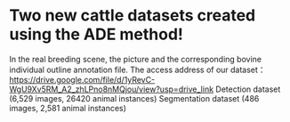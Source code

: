# Two new cattle datasets created using the ADE method!
In the real breeding scene, the picture and the corresponding bovine individual outline annotation file.
The access address of our dataset：
https://drive.google.com/file/d/1yRevC-WgU9Xv5RM_A2_zhLPno8nMQjou/view?usp=drive_link
Detection dataset (6,529 images, 26420 animal instances) 
Segmentation dataset (486 images, 2,581 animal instances)
